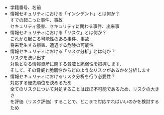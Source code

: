 * 学籍番号、名前
* 情報セキュリティにおける「インシデント」とは何か？  
すでの起こった事件、事故  
セキュリティ侵害、セキュリティに関わる事件、出来事
* 情報セキュリティにおける「リスク」とは何か？  
これから起こる可能性のある事件、事故  
将来発生する損害、遭遇する危険の可能性
* 情報セキュリティにおける「リスク分析」とは何か？  
リスクを洗い出す  
対象となる情報資産に関する脅威と脆弱性を把握します．  
そして、その脅威と脆弱性からどのようなリスクがあるかを分析します
* 情報セキュリティにおけるリスク分析を行う必要性？  
対応する優先順位を決めるため  
全てのリスクについて対処することはほぼ不可能であるため、リスクの大きさ  
を評価（リスク評価）することで、どこまで対応すればいいのかを検討するため
